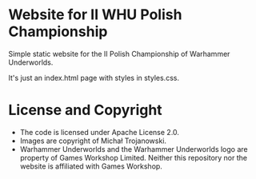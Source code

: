 # Website for II WHU Polish Championship

Simple static website for the II Polish Championship of Warhammer Underworlds.

It's just an index.html page with styles in styles.css.

# License and Copyright

- The code is licensed under Apache License 2.0.
- Images are copyright of Michał Trojanowski.
- Warhammer Underworlds and the Warhammer Underworlds logo are property of Games Workshop Limited. Neither this repository nor the website is affiliated with Games Workshop.

